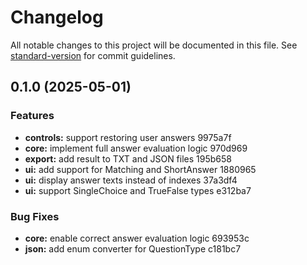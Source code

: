 # Changelog

All notable changes to this project will be documented in this file. See [standard-version](https://github.com/conventional-changelog/standard-version) for commit guidelines.

## 0.1.0 (2025-05-01)


### Features

* **controls:** support restoring user answers 9975a7f
* **core:** implement full answer evaluation logic 970d969
* **export:** add result to TXT and JSON files 195b658
* **ui:** add support for Matching and ShortAnswer 1880965
* **ui:** display answer texts instead of indexes 37a3df4
* **ui:** support SingleChoice and TrueFalse types e312ba7


### Bug Fixes

* **core:** enable correct answer evaluation logic 693953c
* **json:** add enum converter for QuestionType c181bc7
